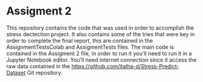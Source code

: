 # Assigment 2
This repository contains the code that was used in order to accomplish the stress dectection project. It also contains some of the tries that were key in order to complete the final report, this are contained in the AssignmentTestsColab and AssigmentTests files. 
The main code is contained in the Assigment 2 file, in order to run it you'll need to run it in a Jupyter Notebook editor. You'll need internet connection since it access the raw data contained in the https://github.com/italha-d/Stress-Predict-Dataset Git repository.